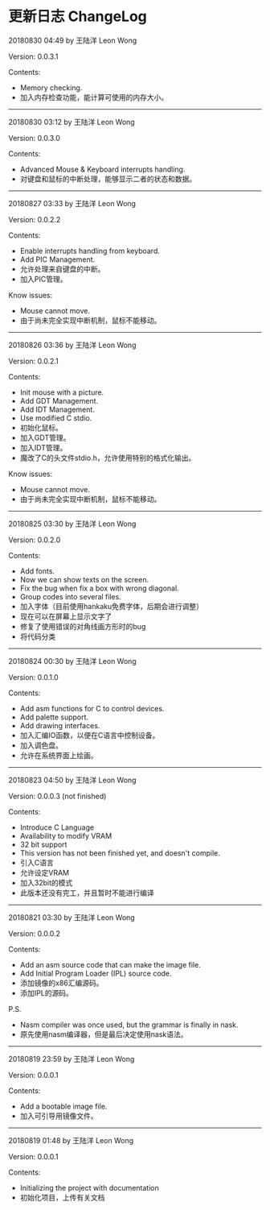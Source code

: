 # 更新日志 ChangeLog

20180830 04:49 by 王陆洋 Leon Wong

Version: 0.0.3.1

Contents:

* Memory checking.
* 加入内存检查功能，能计算可使用的内存大小。

---

20180830 03:12 by 王陆洋 Leon Wong

Version: 0.0.3.0

Contents:

* Advanced Mouse & Keyboard interrupts handling.
* 对键盘和鼠标的中断处理，能够显示二者的状态和数据。

---

20180827 03:33 by 王陆洋 Leon Wong

Version: 0.0.2.2

Contents:

* Enable interrupts handling from keyboard.
* Add PIC Management.
* 允许处理来自键盘的中断。
* 加入PIC管理。

Know issues:

- Mouse cannot move.
- 由于尚未完全实现中断机制，鼠标不能移动。

---

20180826 03:36 by 王陆洋 Leon Wong

Version: 0.0.2.1

Contents:

* Init mouse with a picture.
* Add GDT Management.
* Add IDT Management.
* Use modified C stdio.
* 初始化鼠标。
* 加入GDT管理。
* 加入IDT管理。
* 魔改了C的头文件stdio.h，允许使用特别的格式化输出。

Know issues:

* Mouse cannot move.
* 由于尚未完全实现中断机制，鼠标不能移动。

---

20180825 03:30 by 王陆洋 Leon Wong

Version: 0.0.2.0

Contents:

* Add fonts.
* Now we can show texts on the screen.
* Fix the bug when fix a box with wrong diagonal.
* Group codes into several files.
* 加入字体（目前使用hankaku免费字体，后期会进行调整）
* 现在可以在屏幕上显示文字了
* 修复了使用错误的对角线画方形时的bug
* 将代码分类

---

20180824 00:30 by 王陆洋 Leon Wong

Version: 0.0.1.0

Contents:

* Add asm functions for C to control devices.
* Add palette support.
* Add drawing interfaces.
* 加入汇编IO函数，以便在C语言中控制设备。
* 加入调色盘。
* 允许在系统界面上绘画。

---

20180823 04:50 by 王陆洋 Leon Wong

Version: 0.0.0.3 (not finished)

Contents:

* Introduce C Language
* Availability to modify VRAM
* 32 bit support
* This version has not been finished yet, and doesn't compile.
* 引入C语言
* 允许设定VRAM
* 加入32bit的模式
* 此版本还没有完工，并且暂时不能进行编译

---

20180821 03:30 by 王陆洋 Leon Wong

Version: 0.0.0.2

Contents:

* Add an asm source code that can make the image file.
* Add Initial Program Loader (IPL) source code.
* 添加镜像的x86汇编源码。
* 添加IPL的源码。

P.S.

* Nasm compiler was once used, but the grammar is finally in nask.
* 原先使用nasm编译器，但是最后决定使用nask语法。 

---

20180819 23:59 by 王陆洋 Leon Wong

Version: 0.0.0.1

Contents:

* Add a bootable image file.
* 加入可引导用镜像文件。

---

20180819 01:48 by 王陆洋 Leon Wong

Version: 0.0.0.1

Contents:

* Initializing the project with documentation
* 初始化项目，上传有关文档

